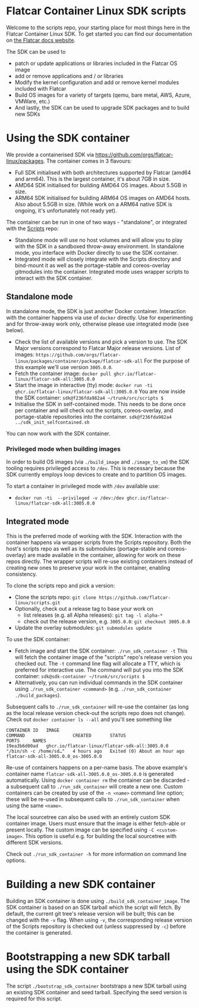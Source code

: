 # Flatcar Container Linux SDK scripts

Welcome to the scripts repo, your starting place for most things here in the Flatcar Container Linux SDK. To get started you can find our documentation on [the Flatcar docs website][flatcar-docs].

The SDK can be used to
* patch or update applications or libraries included in the Flatcar OS image
* add or remove applications and / or libraries
* Modify the kernel configuration and add or remove kernel modules included with Flatcar
* Build OS images for a variety of targets (qemu, bare metal, AWS, Azure, VMWare, etc.)
* And lastly, the SDK can be used to upgrade SDK packages and to build new SDKs

[flatcar-docs]: https://docs.flatcar-linux.org/os/sdk-modifying-flatcar/


# Using the SDK container

We provide a containerised SDK via https://github.com/orgs/flatcar-linux/packages. The container comes in 3 flavours:
* Full SDK initialised with both architectures supported by Flatcar (amd64 and arm64). This is the largest container, it's about 7GB in size.
* AMD64 SDK initialised for building AMD64 OS images. About 5.5GB in size.
* ARM64 SDK initialised for building ARM64 OS images on AMD64 hosts. Also about 5.5GB in size. (While work on a ARM64 native SDK is ongoing, it's unfortunately not ready yet).

The container can be run in one of two ways - "standalone", or integrated with the [Scripts](https://github.com/flatcar-linux/scripts) repo:
* Standalone mode will use no host volumes and will allow you to play with the SDK in a sandboxed throw-away environment. In standalone mode, you interface with Docker directly to use the SDK container.
* Integrated mode will closely integrate with the Scripts directory and bind-mount it as well as the portage-stable and coreos-overlay gitmodules into the container. Integrated mode uses wrapper scripts to interact with the SDK container.

## Standalone mode

In standalone mode, the SDK is just another Docker container. Interaction with the container happens via use of `docker` directly. Use for experimenting and for throw-away work only, otherwise please use integrated mode (see below).

* Check the list of available versions and pick a version to use. The SDK Major versions correspond to Flatcar Major release versions.
  List of images: `https://github.com/orgs/flatcar-linux/packages/container/package/flatcar-sdk-all`
  For the purpose of this example we'll use version `3005.0.0`.
* Fetch the container image: `docker pull ghcr.io/flatcar-linux/flatcar-sdk-all:3005.0.0`
* Start the image in interactive (tty) mode: `docker run -ti ghcr.io/flatcar-linux/flatcar-sdk-all:3005.0.0`
  You are now inside the SDK container:
  `sdk@f236fda982a4 ~/trunk/src/scripts $`
* Initialise the SDK in self-contained mode. This needs to be done once per container and will check out the scripts, coreos-overlay, and portage-stable repositories into the container.
  `sdk@f236fda982a4 ../sdk_init_selfcontained.sh`

You can now work with the SDK container.

### Privileged mode when building images

In order to build OS images (via `./build_image` and `./image_to_vm`) the SDK tooling requires privileged access to `/dev`.
This is necessary because the SDK currently employs loop devices to create and to partition OS images.

To start a container in privileged mode with `/dev` available use:
* `docker run -ti  --privileged -v /dev:/dev ghcr.io/flatcar-linux/flatcar-sdk-all:3005.0.0`

## Integrated mode

This is the preferred mode of working with the SDK.
Interaction with the container happens via wrapper scripts from the Scripts repository.
Both the host's scripts repo as well as its submodules (portage-stable and coreos-overlay) are made available in the container, allowing for work on these repos directly.
The wrapper scripts will re-use existing containers instead of creating new ones to preserve your work in the container, enabling consistency.

To clone the scripts repo and pick a version:
* Clone the scripts repo: `git clone https://github.com/flatcar-linux/scripts.git`
* Optionally, check out a release tag to base your work on
  * list releases (e.g. all Alpha releases): `git tag -l alpha-*`
  * check out the release version, e.g. `3005.0.0`: `git checkout 3005.0.0`
* Update the overlay submodules: `git submodules update`

To use the SDK container:
* Fetch image and start the SDK container: `./run_sdk_container -t`
  This will fetch the container image of the "scripts" repo's release version you checked out.
  The `-t` command line flag will allocate a TTY, which is preferred for interactive use.
  The command will put you into the SDK container:
  `sdk@sdk-container ~/trunk/src/scripts $`
* Alternatively, you can run individual commands in the SDK container using `./run_sdk_container <command>` (e.g. `./run_sdk_container ./build_packages`).

Subsequent calls to `./run_sdk_container` will re-use the container (as long as the local release version check-out the scripts repo does not change).
Check out `docker container ls --all` and you'll see something like
```
CONTAINER ID   IMAGE                                            COMMAND                  CREATED       STATUS                         PORTS     NAMES
19ea3b6d00ad   ghcr.io/flatcar-linux/flatcar-sdk-all:3005.0.0   "/bin/sh -c /home/sd…"   4 hours ago   Exited (0) About an hour ago             flatcar-sdk-all-3005.0.0_os-3005.0.0
```

Re-use of containers happens on a per-name basis. The above example's container name `flatcar-sdk-all-3005.0.0_os-3005.0.0` is generated automatically. Using `docker container rm` the container can be discarded - a subsequent call to `./run_sdk_container` will create a new one.  Custom containers can be created by use of the `-n <name>` command line option; these will be re-used in subsequent calls to `./run_sdk_container` when using the same `<name>`.

The local sourcetree can also be used with an entirely custom SDK container image. Users must ensure that the image is either fetch-able or present locally. The custom image can be specified using `-C <custom-image>`. This option is useful e.g. for building the local sourcetree with different SDK versions.

Check out `./run_sdk_container -h` for more information on command line options.

# Building a new SDK container

Building an SDK container is done using `./build_sdk_container_image`.
The SDK container is based on an SDK tarball which the script will fetch.
By default, the current git tree's release version will be built; this can be changed with the `-v` flag.
When using `-v`, the corresponding release version of the Scripts repository is checked out (unless suppressed by `-c`) before the container is generated.

# Bootstrapping a new SDK tarball using the SDK container

The script `./bootstrap_sdk_container` bootstraps a new SDK tarball using an existing SDK container and seed tarball. Specifying the seed version is required for this script.
